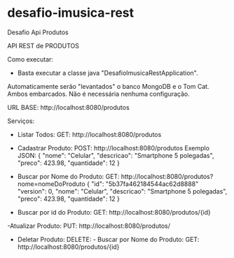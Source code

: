 # desafio-imusica-rest
Desafio Api Produtos

API REST de PRODUTOS

Como executar: 

- Basta executar a classe java "DesafioImusicaRestApplication". 

Automaticamente serão "levantados" o banco MongoDB e o Tom Cat. Ambos embarcados. Não é necessária nenhuma configuração.

URL BASE: http://localhost:8080/produtos

Serviços: 

- Listar Todos: 
GET: http://localhost:8080/produtos

- Cadastrar Produto: 
POST: http://localhost:8080/produtos
Exemplo JSON: 
{
	"nome": "Celular",
	"descricao": "Smartphone 5 polegadas",
	"preco": 423.98,
	"quantidade": 12
}

- Buscar por Nome do Produto: 
GET: http://localhost:8080/produtos?nome=nomeDoProduto
{
  "id": "5b37fa462184544ac62d8888"
  "version": 0,
	"nome": "Celular",
	"descricao": "Smartphone 5 polegadas",
	"preco": 423.98,
	"quantidade": 12
}

- Buscar por id do Produto: 
GET: http://localhost:8080/produtos/{id}

-Atualizar Produto:
PUT: http://localhost:8080/produtos/

- Deletar Produto:
DELETE: - Buscar por Nome do Produto: 
GET: http://localhost:8080/produtos/{id}


